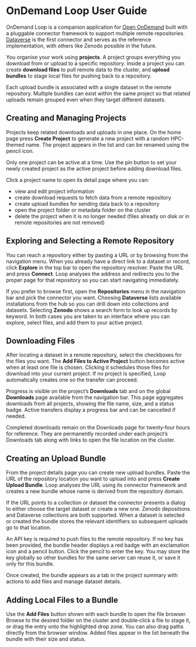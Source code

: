# OnDemand Loop User Guide

OnDemand Loop is a companion application for [Open OnDemand](https://openondemand.org/) built with a pluggable connector framework to support multiple remote repositories. [Dataverse](https://dataverse.org/) is the first connector and serves as the reference implementation, with others like Zenodo possible in the future.

You organise your work using **projects**. A project groups everything you download from or upload to a specific repository. Inside a project you can create **download files** to pull remote data to the cluster, and **upload bundles** to stage local files for pushing back to a repository.

Each upload bundle is associated with a single dataset in the remote repository. Multiple bundles can exist within the same project so that related uploads remain grouped even when they target different datasets.

## Creating and Managing Projects

Projects keep related downloads and uploads in one place. On the home page press
**Create Project** to generate a new project with a random HPC-themed name. The
project appears in the list and can be renamed using the pencil icon.

Only one project can be active at a time. Use the pin button to set your newly
created project as the active project before adding download files.

Click a project name to open its detail page where you can:

- view and edit project information
- create download requests to fetch data from a remote repository
- create upload bundles for sending data back to a repository
- open the project folder or metadata folder on the cluster
- delete the project when it is no longer needed (files already on disk or in
  remote repositories are not removed)

## Exploring and Selecting a Remote Repository

You can reach a repository either by pasting a URL or by browsing from the
navigation menu. When you already have a direct link to a dataset or record,
click **Explore** in the top bar to open the repository resolver. Paste the URL
and press **Connect**. Loop analyses the address and redirects you to the proper
page for that repository so you can start navigating immediately.

If you prefer to browse first, open the **Repositories** menu in the navigation
bar and pick the connector you want. Choosing **Dataverse** lists available
installations from the hub so you can drill down into collections and datasets.
Selecting **Zenodo** shows a search form to look up records by keyword. In both
cases you are taken to an interface where you can explore, select files, and add
them to your active project.

## Downloading Files

After locating a dataset in a remote repository, select the checkboxes for the
files you want. The **Add Files to Active Project** button becomes active when
at least one file is chosen. Clicking it schedules those files for download
into your current project. If no project is specified, Loop automatically
creates one so the transfer can proceed.

Progress is visible on the project’s **Downloads** tab and on the global
**Downloads** page available from the navigation bar. This page aggregates
downloads from all projects, showing the file name, size, and a status badge.
Active transfers display a progress bar and can be cancelled if needed.

Completed downloads remain on the Downloads page for twenty‑four hours for
reference. They are permanently recorded under each project’s Downloads tab
along with links to open the file location on the cluster.

## Creating an Upload Bundle

From the project details page you can create new upload bundles. Paste the URL of
the repository location you want to upload into and press **Create Upload
Bundle**. Loop analyses the URL using its connector framework and creates a new
bundle whose name is derived from the repository domain.

If the URL points to a collection or dataset the connector presents a dialog to
either choose the target dataset or create a new one. Zenodo depositions and
Dataverse collections are both supported. When a dataset is selected or created
the bundle stores the relevant identifiers so subsequent uploads go to that
location.

An API key is required to push files to the remote repository. If no key has
been provided, the bundle header displays a red badge with an exclamation icon
and a pencil button. Click the pencil to enter the key. You may store the key
globally so other bundles for the same server can reuse it, or save it only for
this bundle.

Once created, the bundle appears as a tab in the project summary with actions to
add files and manage dataset details.

## Adding Local Files to a Bundle

Use the **Add Files** button shown with each bundle to open the file browser.
Browse to the desired folder on the cluster and double‑click a file to stage
it, or drag the entry onto the highlighted drop zone. You can also drag paths
directly from the browser window. Added files appear in the list beneath the
bundle with their size and status.
